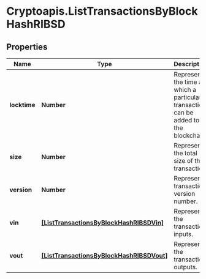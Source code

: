 # Cryptoapis.ListTransactionsByBlockHashRIBSD

## Properties

Name | Type | Description | Notes
------------ | ------------- | ------------- | -------------
**locktime** | **Number** | Represents the time at which a particular transaction can be added to the blockchain. | 
**size** | **Number** | Represents the total size of this transaction. | 
**version** | **Number** | Represents transaction version number. | 
**vin** | [**[ListTransactionsByBlockHashRIBSDVin]**](ListTransactionsByBlockHashRIBSDVin.md) | Represents the transaction inputs. | 
**vout** | [**[ListTransactionsByBlockHashRIBSDVout]**](ListTransactionsByBlockHashRIBSDVout.md) | Represents the transaction outputs. | 


